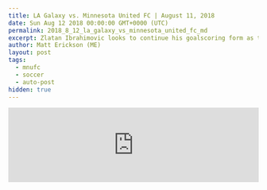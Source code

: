 ```yaml
---
title: LA Galaxy vs. Minnesota United FC | August 11, 2018
date: Sun Aug 12 2018 00:00:00 GMT+0000 (UTC)
permalink: 2018_8_12_la_galaxy_vs_minnesota_united_fc_md
excerpt: Zlatan Ibrahimovic looks to continue his goalscoring form as the LA Galaxy welcome Minnesota United FC.
author: Matt Erickson (ME)
layout: post
tags:
  - mnufc
  - soccer
  - auto-post
hidden: true
---
```

<div class='soccer-video-wrapper'>
    <iframe class='soccer-video' width='100%' height='auto' frameborder='0' allowfullscreen src="https://www.mnufc.com/iframe-video?brightcove_id=5821008813001&brightcove_player_id=default&brightcove_account_id=5534894110001"></iframe>
</div>